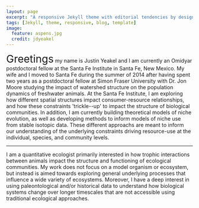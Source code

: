 ```yaml
---
layout: page
excerpt: "A responsive Jekyll theme with editorial tendencies by designer Michael Rose."
tags: [Jekyll, theme, responsive, blog, template]
image:
  feature: aspens.jpg
  credit: jdyeakel
---
```


<span style="font-size:2em;">Greetings</span> my name is Justin Yeakel and I am currently an Omidyar postdoctoral fellow at the Santa Fe Institute in Santa Fe, New Mexico.
My wife and I moved to Santa Fe during the summer of 2014 after having spent two years as a postdoctoral fellow at Simon Fraser University with Dr. Jon Moore studying the impact of watershed structure on the population dynamics of freshwater animals.
At the Santa Fe Institute, I am exploring how different spatial structures impact consumer-resource relationships, and how these constraints 'trickle--up' to impact the structure of biological communities.
In addition, I am currently building theoretical models of niche evolution, as well as developing methods to inform models of niche use from stable isotopic data.
These different approachs are meant to inform our understanding of the underlying constraints driving resource-use at the individual, species, and community levels.

***

I am a quantitative ecologist primarily interested in how trophic interactions between animals impact the structure and functioning of ecological communities.
My work does not focus on a model organism or ecosystem, but instead is aimed towards exploring general underlying processes that influence a wide variety of ecosystems.
Moreover, I have a deep interest in using paleontological and/or historical data to understand how biological systems change over longer timescales that are not accessible using traditional ecological approaches.
